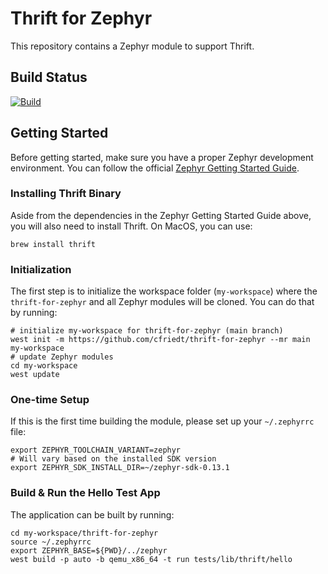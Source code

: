 # Thrift for Zephyr

This repository contains a Zephyr module to support Thrift.

## Build Status

[![Build](https://github.com/cfriedt/thrift-for-zephyr/actions/workflows/build.yml/badge.svg)](https://github.com/cfriedt/thrift-for-zephyr/actions)

## Getting Started

Before getting started, make sure you have a proper Zephyr development
environment. You can follow the official
[Zephyr Getting Started Guide](https://docs.zephyrproject.org/latest/getting_started/index.html).

### Installing Thrift Binary
Aside from the dependencies in the Zephyr Getting Started Guide above, you will also need to install Thrift. On MacOS, you can use:

```brew install thrift```

### Initialization

The first step is to initialize the workspace folder (``my-workspace``) where
the ``thrift-for-zephyr`` and all Zephyr modules will be cloned. You can do
that by running:

```shell
# initialize my-workspace for thrift-for-zephyr (main branch)
west init -m https://github.com/cfriedt/thrift-for-zephyr --mr main my-workspace
# update Zephyr modules
cd my-workspace
west update
```

### One-time Setup

If this is the first time building the module, please set up your `~/.zephyrrc` file:
```shell
export ZEPHYR_TOOLCHAIN_VARIANT=zephyr
# Will vary based on the installed SDK version
export ZEPHYR_SDK_INSTALL_DIR=~/zephyr-sdk-0.13.1
```

### Build & Run the Hello Test App

The application can be built by running:
```shell
cd my-workspace/thrift-for-zephyr
source ~/.zephyrrc
export ZEPHYR_BASE=${PWD}/../zephyr
west build -p auto -b qemu_x86_64 -t run tests/lib/thrift/hello
```
